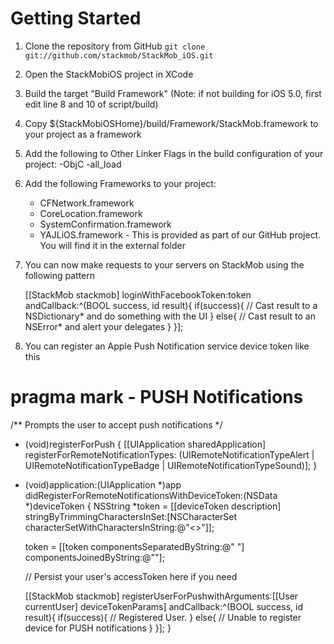 # Getting Started
1. Clone the repository from GitHub
`git clone git://github.com/stackmob/StackMob_iOS.git`
2. Open the StackMobiOS project in XCode
3.  Build the target "Build Framework" (Note: if not building for iOS 5.0, first edit line 8 and 10 of script/build)
4.  Copy $\{StackMobiOSHome\}/build/Framework/StackMob.framework to your project as a framework
5. Add the following to Other Linker Flags in the build configuration of your project: -ObjC -all_load
6.  Add the following Frameworks to your project:

    - CFNetwork.framework
    - CoreLocation.framework
    - SystemConfirmation.framework
    - YAJLiOS.framework - This is provided as part of our GitHub project. You will find it in the external folder

7. You can now make requests to your servers on StackMob using the following pattern

    [[StackMob stackmob] loginWithFacebookToken:token andCallback:^(BOOL success, id result){
        if(success){
          // Cast result to a NSDictionary* and do something with the UI
        }
        else{
          // Cast result to an NSError* and alert your delegates
        }
    }];

8. You can register an Apple Push Notification service device token like this

# pragma mark - PUSH Notifications
/**
 Prompts the user to accept push notifications
 */
- (void)registerForPush
{
    [[UIApplication sharedApplication] registerForRemoteNotificationTypes: 
     (UIRemoteNotificationTypeAlert | UIRemoteNotificationTypeBadge | UIRemoteNotificationTypeSound)];
}

- (void)application:(UIApplication *)app didRegisterForRemoteNotificationsWithDeviceToken:(NSData *)deviceToken 
{
    NSString *token = [[deviceToken description] stringByTrimmingCharactersInSet:[NSCharacterSet characterSetWithCharactersInString:@"<>"]];
    
    token = [[token componentsSeparatedByString:@" "] componentsJoinedByString:@""];
    
    // Persist your user's accessToken here if you need
    
    [[StackMob stackmob] registerUserForPushwithArguments:[[User currentUser] deviceTokenParams] andCallback:^(BOOL success, id result){
        if(success){
            // Registered User.
        }
        else{
            // Unable to register device for PUSH notifications 
        }
    }];
}
